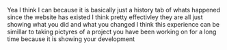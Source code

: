 Yea I think I can because it is basically just a history tab of whats happened since the website has existed 
I think pretty effectivley they are all just showing what you did and what you changed 
I think this experience can be simillar to taking pictyres of a project you have been working on for a long time because it is showing your development 
